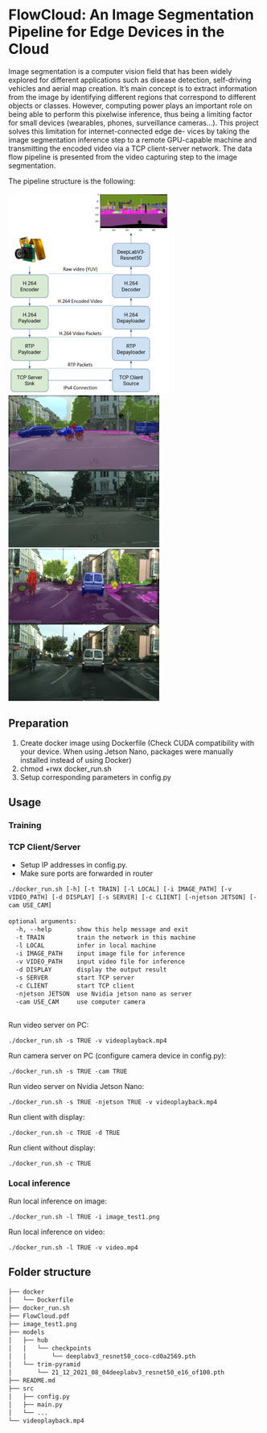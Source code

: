 # FlowCloud: An Image Segmentation Pipeline for Edge Devices in the Cloud

Image segmentation is a computer vision field that
has been widely explored for different applications such as disease
detection, self-driving vehicles and aerial map creation. It’s main
concept is to extract information from the image by identifying
different regions that correspond to different objects or classes.
However, computing power plays an important role on being able
to perform this pixelwise inference, thus being a limiting factor
for small devices (wearables, phones, surveillance cameras...).
This project solves this limitation for internet-connected edge de-
vices by taking the image segmentation inference step to a remote
GPU-capable machine and transmitting the encoded video via a
TCP client-server network. The data flow pipeline is presented
from the video capturing step to the image segmentation.

The pipeline structure is the following:

<img src="https://github.com/Dcasadoherraez/cloud-image-segmentation/blob/main/media/pipeline.png" alt="Structure of the pipeline" height="400"/>
<img src="https://github.com/Dcasadoherraez/cloud-image-segmentation/blob/main/media/results1.png" alt="Sample Results" width="300"/>
<img src="https://github.com/Dcasadoherraez/cloud-image-segmentation/blob/main/media/results2.png" alt="Sample Results" width="300"/>

## Preparation
1. Create docker image using Dockerfile (Check CUDA compatibility with your device. When using Jetson Nano, packages were manually installed instead of using Docker)
2. chmod +rwx docker_run.sh
3. Setup corresponding parameters in config.py

## Usage

### Training 

### TCP Client/Server

* Setup IP addresses in config.py.
* Make sure ports are forwarded in router
```
./docker_run.sh [-h] [-t TRAIN] [-l LOCAL] [-i IMAGE_PATH] [-v VIDEO_PATH] [-d DISPLAY] [-s SERVER] [-c CLIENT] [-njetson JETSON] [-cam USE_CAM]

optional arguments:
  -h, --help       show this help message and exit
  -t TRAIN         train the network in this machine
  -l LOCAL         infer in local machine
  -i IMAGE_PATH    input image file for inference
  -v VIDEO_PATH    input video file for inference
  -d DISPLAY       display the output result
  -s SERVER        start TCP server
  -c CLIENT        start TCP client
  -njetson JETSON  use Nvidia jetson nano as server
  -cam USE_CAM     use computer camera


```

Run video server on PC:
```
./docker_run.sh -s TRUE -v videoplayback.mp4
```

Run camera server on PC (configure camera device in config.py):
```
./docker_run.sh -s TRUE -cam TRUE
```

Run video server on Nvidia Jetson Nano:
```
./docker_run.sh -s TRUE -njetson TRUE -v videoplayback.mp4
```

Run client with display:
```
./docker_run.sh -c TRUE -d TRUE
```

Run client without display:
```
./docker_run.sh -c TRUE
```

### Local inference

Run local inference on image:
```
./docker_run.sh -l TRUE -i image_test1.png
```

Run local inference on video:
```
./docker_run.sh -l TRUE -v video.mp4
```

## Folder structure
```
├── docker
│   └── Dockerfile
├── docker_run.sh
├── FlowCloud.pdf
├── image_test1.png
├── models
│   ├── hub
│   │   └── checkpoints
│   │       └── deeplabv3_resnet50_coco-cd0a2569.pth
│   └── trim-pyramid
│       └── 21_12_2021_08_04deeplabv3_resnet50_e16_of100.pth
├── README.md
├── src
│   ├── config.py
│   ├── main.py
│   └── ...
└── videoplayback.mp4
```

